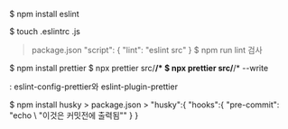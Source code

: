 $ npm install eslint

$ touch .eslintrc .js

> package.json
> "script": {
>   "lint": "eslint src"
> }
$ npm run lint 검사 

$ npm install prettier
    $ npx prettier src/**/*
    $ npx prettier src/**/* --write

: eslint-config-prettier와 eslint-plugin-prettier


$ npm install husky
    > package.json
        > "husky":{
            "hooks":{
                "pre-commit": "echo \ "이것은 커밋전에 출력됨\""
            }
        }